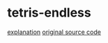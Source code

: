 # tetris-endless

[explanation](https://thecode.media/tetris/)
[original source code](https://gist.github.com/straker/3c98304f8a6a9174efd8292800891ea1)
